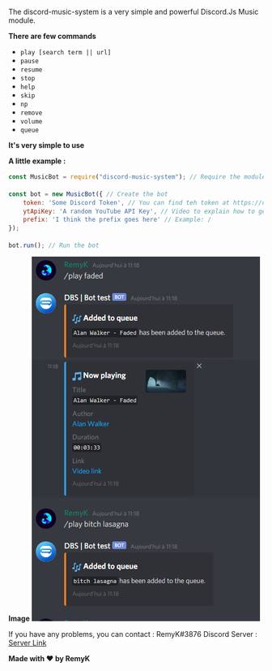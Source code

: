 The discord-music-system is a very simple and powerful Discord.Js Music module.

**There are few commands**
- `play [search term || url]`
- `pause`
- `resume`
- `stop`
- `help`
- `skip`
- `np`
- `remove`
- `volume`
- `queue`


__It's very simple to use__

**A little example :**

```javascript
const MusicBot = require("discord-music-system"); // Require the module

const bot = new MusicBot({ // Create the bot
    token: 'Some Discord Token', // You can find teh token at https://discord.com/developers/applications/
    ytApiKey: 'A random YouTube API Key', // Video to explain how to get it: https://www.youtube.com/watch?v=VqML5F8hcRQ
    prefix: 'I think the prefix goes here' // Example: /
});

bot.run(); // Run the bot
```

**Image**
![](./example/image-example.png)


If you have any problems, you can contact : RemyK#3876
Discord Server : [Server Link](https://discord.gg/ZCzxymB)


**Made with ❤ by RemyK**
